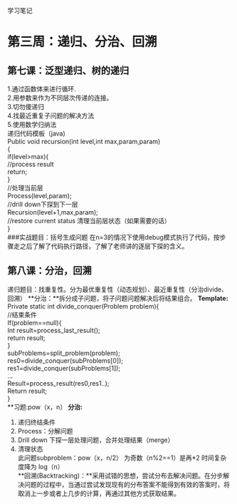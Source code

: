 学习笔记
# 第三周：递归、分治、回溯
## 第七课：泛型递归、树的递归
1.通过函数体来进行循环.  
2.用参数来作为不同层次传递的连接。  
3.切勿傻递归  
4.找最近重复子问题的解决方法  
5.使用数学归纳法  
递归代码模板（java)  
Public void recursion(int level,int max,param,param)  
{  
	if(level>max){  
		//process result  
		return;  
}  
//处理当前层  
Process(level,param);  
//drill down下探到下一层  
Recursion(level+1,max,param);  
//restore current status 清理当前层状态（如果需要的话）  
}  
###实战题目：括号生成问题
在n=3的情况下使用debug模式执行了代码，按步骤走之后了解了代码执行路径，了解了老师讲的逐层下探的含义。


## 第八课：分治，回溯  
递归题目：找重复性。分为最优重复性（动态规划）、最近重复性（分治divide、回溯）
**分治：**拆分成子问题，将子问题问题解决后将结果组合。
**Template:**   
Private static int divide_conquer(Problem problem){  
//结束条件  
	If(problem==null){  
	Int result=process_last_result();  
	return result;  
}  
subProblems=split_problem(problem);  
res0=divide_conquer(subProblems[0]);  
res1=divide_conquer(subProblems[1]);  
…  
Result=process_result(res0,res1..);  
Return result;  
}  
**习题:pow（x，n）
**分治:**  
1.	递归终结条件   
2.	Process：分解问题  
3.	Drill down 下探一层处理问题，合并处理结果（merge）  
4.	清理状态    
此问题subproblem：pow（x，n/2） 为奇数（n%2==1）是再*2 时间复杂度降为 log（n）  
**回溯(Backtracking)：**采用试错的思想，尝试分布去解决问题。在分步解决问题的过程中，当通过尝试发现现有的分布答案不能得到有效的答案时，将取消上一步或者上几步的计算，再通过其他方式获取结果。  
